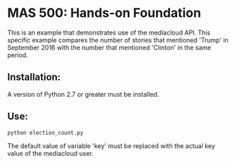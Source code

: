 # MAS 500: Hands-on Foundation

This is an example that demonstrates use of the mediacloud API. This specific example compares the number of stories that mentioned 'Trump' in September 2016 with the number that mentioned 'Clinton' in the same period.


## Installation:

A version of Python 2.7 or greater must be installed.

## Use:

```python
python election_count.py
```

The default value of variable 'key' must be replaced with the actual key value of the mediacloud user.
